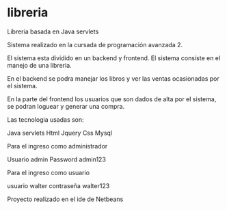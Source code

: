 libreria
========

Libreria basada en Java servlets


Sistema realizado en la cursada de programación avanzada 2.

El sistema esta dividido en un backend y frontend. El sistema consiste en el manejo de una libreria. 

En el backend se podra manejar los libros y ver las ventas ocasionadas por el sistema. 

En la parte del frontend los usuarios que son dados de alta por el sistema, se podran loguear y
generar una compra. 

Las tecnologia usadas son:

Java servlets
Html
Jquery 
Css
Mysql

Para el ingreso como administrador

Usuario admin
Password admin123

Para el ingreso como usuario

usuario walter
contraseña walter123


Proyecto realizado en el ide de Netbeans
